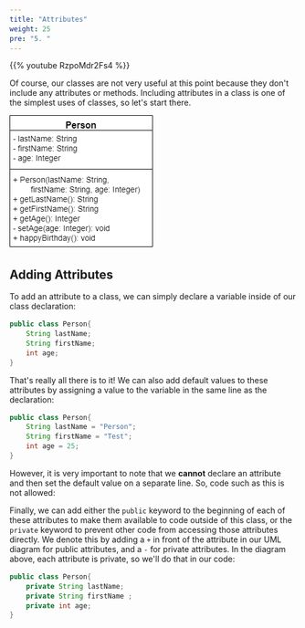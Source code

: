 ```yaml
---
title: "Attributes"
weight: 25
pre: "5. "
---
```

{{% youtube RzpoMdr2Fs4 %}}

Of course, our classes are not very useful at this point because they don't include any attributes or methods. Including attributes in a class is one of the simplest uses of classes, so let's start there.

![Person UML Diagram](/images/2/2.17.j.4.personuml.png)

## Adding Attributes

To add an attribute to a class, we can simply declare a variable inside of our class declaration:

```java
public class Person{
    String lastName;
    String firstName;
    int age;
}
```

That's really all there is to it! We can also add default values to these attributes by assigning a value to the variable in the same line as the declaration:

```java
public class Person{
    String lastName = "Person";
    String firstName = "Test";
    int age = 25;
}
```

However, it is very important to note that we **cannot** declare an attribute and then set the default value on a separate line. So, code such as this is not allowed:

Finally, we can add either the `public` keyword to the beginning of each of these attributes to make them available to code outside of this class, or the `private` keyword to prevent other code from accessing those attributes directly. We denote this by adding a `+` in front of the attribute in our UML diagram for public attributes, and a `-` for private attributes.  In the diagram above, each attribute is private, so we'll do that in our code:

```java
public class Person{
    private String lastName;
    private String firstName ;
    private int age;
}
```
